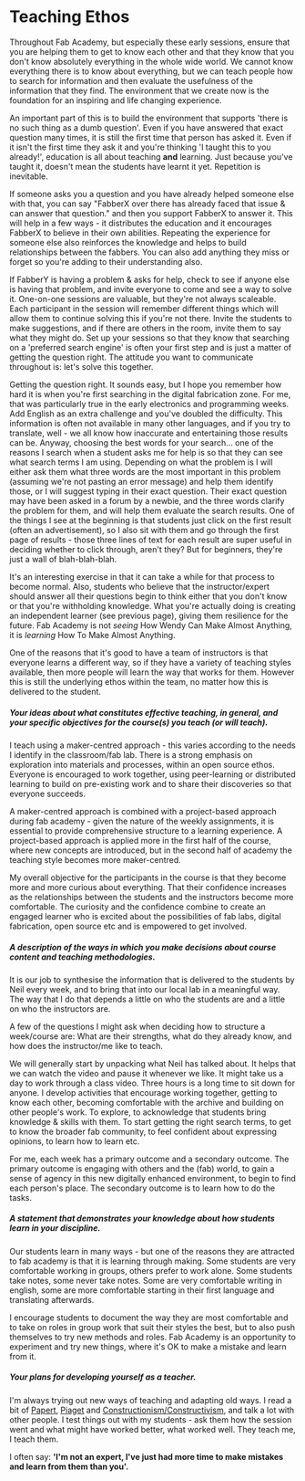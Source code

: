 # Teaching Ethos

Throughout Fab Academy, but especially these early sessions, ensure that you are helping them to get to know each other and that they know that you don't know absolutely everything in the whole wide world. We cannot know everything there is to know about everything, but we can teach people how to search for information and then evaluate the usefulness of the information that they find. The environment that we create now is the foundation for an inspiring and life changing experience. 

An important part of this is to build the environment that supports 'there is no such thing as a dumb question'. Even if you have answered that exact question many times, it is still the first time that person has asked it. Even if it isn't the first time they ask it and you're thinking 'I taught this to you already!', education is all about teaching **and** learning. Just because you've taught it, doesn't mean the students have learnt it yet. Repetition is inevitable. 

If someone asks you a question and you have already helped someone else with that, you can say "FabberX over there has already faced that issue & can answer that question." and then you support FabberX to answer it. This will help in a few ways - it distributes the education and it encourages FabberX to believe in their own abilities. Repeating the experience for someone else also reinforces the knowledge and helps to build relationships between the fabbers. You can also add anything they miss or forget so you're adding to their understanding also.

If FabberY is having a problem & asks for help, check to see if anyone else is having that problem, and invite everyone to come and see a way to solve it. One-on-one sessions are valuable, but they're not always scaleable. Each participant in the session will remember different things which will allow them to continue solving this if you're not there. Invite the students to make suggestions, and if there are others in the room, invite them to say what they might do. Set up your sessions so that they know that searching on a 'preferred search engine' is often your first step and is just a matter of getting the question right. The attitude you want to communicate throughout is: let's solve this together. 

Getting the question right. It sounds easy, but I hope you remember how hard it is when you're first searching in the digital fabrication zone. For me, that was particularly true in the early electronics and programming weeks. Add English as an extra challenge and you've doubled the difficulty. This information is often not available in many other languages, and if you try to translate, well - we all know how inaccurate and entertaining those results can be. Anyway, choosing the best words for your search... one of the reasons I search when a student asks me for help is so that they can see what search terms I am using. Depending on what the problem is I will either ask them what three words are the most important in this problem (assuming we're not pasting an error message) and help them identify those, or I will suggest typing in their exact question. Their exact question may have been asked in a forum by a newbie, and the three words clarify the problem for them, and will help them evaluate the search results. One of the things I see at the beginning is that students just click on the first result (often an advertisement), so I also sit with them and go through the first page of results - those three lines of text for each result are super useful in deciding whether to click through, aren't they? But for beginners, they're just a wall of blah-blah-blah.  

It's an interesting exercise in that it can take a while for that process to become normal. Also, students who believe that the instructor/expert should answer all their questions begin to think either that you don't know or that you're withholding knowledge. What you're actually doing is creating an independent learner (see previous page), giving them resilience for the future. Fab Academy is not _seeing_ How Wendy Can Make Almost Anything, it is _learning_ How To Make Almost Anything.

One of the reasons that it's good to have a team of instructors is that everyone learns a different way, so if they have a variety of teaching styles available, then more people will learn the way that works for them. However this is still the underlying ethos within the team, no matter how this is delivered to the student.

##### Your ideas about what constitutes effective teaching, in general, and your specific objectives for the course(s) you teach (or will teach).

I teach using a maker-centred approach - this varies according to the needs I identify in the classroom/fab lab. 
There is a strong emphasis on exploration into materials and processes, within an open source ethos. Everyone is encouraged to work together, using peer-learning or distributed learning to build on pre-existing work and to share their discoveries so that everyone succeeds.

A maker-centred approach is combined with a project-based approach during fab academy - given the nature of the weekly assignments, it is essential to provide comprehensive structure to a learning experience. A project-based approach is applied more in the first half of the course, where new concepts are introduced, but in the second half of academy the teaching style becomes more maker-centred. 

My overall objective for the participants in the course is that they become more and more curious about everything. That their confidence increases as the relationships between the students and the instructors become more comfortable. The curiosity and the confidence combine to create an engaged learner who is excited about the possibilities of fab labs, digital fabrication, open source etc and is empowered to get involved.

##### A description of the ways in which you make decisions about course content and teaching methodologies.

It is our job to synthesise the information that is delivered to the students by Neil every week, and to bring that into our local lab in a meaningful way. The way that I do that depends a little on who the students are and a little on who the instructors are. 

A few of the questions I might ask when deciding how to structure a week/course are: What are their strengths, what do they already know, and how does the instructor/me like to teach.

We will generally start by unpacking what Neil has talked about. It helps that we can watch the video and pause it whenever we like. It might take us a day to work through a class video. Three hours is a long time to sit down for anyone.
I develop activities that encourage working together, getting to know each other, becoming comfortable with the archive and building on other people's work. To explore, to acknowledge that students bring knowledge & skills with them. To start getting the right search terms, to get to know the broader fab community, to feel confident about expressing opinions, to learn how to learn etc. 

For me, each week has a primary outcome and a secondary outcome. The primary outcome is engaging with others and the (fab) world, to gain a sense of agency in this new digitally enhanced environment, to begin to find each person's place. The secondary outcome is to learn how to do the tasks.
 
##### A statement that demonstrates your knowledge about how students learn in your discipline.

Our students learn in many ways - but one of the reasons they are attracted to fab academy is that it is learning through making. Some students are very comfortable working in groups, others prefer to work alone. Some students take notes, some never take notes. Some are very comfortable writing in english, some are more comfortable starting in their first language and translating afterwards. 

I encourage students to document the way they are most comfortable and to take on roles in group work that suit their styles the best, but to also push themselves to try new methods and roles. Fab Academy is an opportunity to experiment and try new things, where it's OK to make a mistake and learn from it. 

##### Your plans for developing yourself as a teacher.

I'm always trying out new ways of teaching and adapting old ways. I read a bit of [Papert](http://www.papert.org/), [Piaget](https://www.simplypsychology.org/piaget.html) and [Constructionism/Constructivism](http://guzdial.cc.gatech.edu/Commentary/construct.html), and talk a lot with other people. I test things out with my students - ask them how the session went and what might have worked better, what worked well. They teach me, I teach them. 

I often say:
**'I'm not an expert, I've just had more time to make mistakes and learn from them than you'.**

